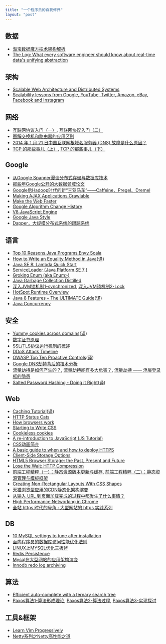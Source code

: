 ```yaml
---
title: "一个程序员的自我修养"
layout: "post"
---
```


## 数据
* [淘宝数据魔方技术架构解析](http://www.programmer.com.cn/7578/)
* [The Log: What every software engineer should know about real-time data's unifying abstraction](http://engineering.linkedin.com/distributed-systems/log-what-every-software-engineer-should-know-about-real-time-datas-unifying)

## 架构
* [Scalable Web Architecture and Distributed Systems](http://www.aosabook.org/en/distsys.html)
* [Scalability lessons from Google, YouTube, Twitter, Amazon, eBay, Facebook and Instagram](http://www.dodgycoder.net/2012/04/scalability-lessons-from-google-youtube.html)

## 网络
* [互联网协议入门（一）](http://www.ruanyifeng.com/blog/2012/05/internet_protocol_suite_part_i.html), [互联网协议入门（二）](http://www.ruanyifeng.com/blog/2012/06/internet_protocol_suite_part_ii.html)
* [图解交换机和路由器的应用区别](http://network.51cto.com/art/200908/146012_all.htm)
* [2014 年 1 月 21 日中国互联网根域名服务器 (DNS) 故障是什么原因？](http://www.zhihu.com/question/22572025)
* [TCP 的那些事儿（上）](http://coolshell.cn/articles/11564.html), [TCP 的那些事儿（下）](http://coolshell.cn/articles/11609.html)

## Google
* [从Google Spanner漫谈分布式存储与数据库技术](http://www.programmer.com.cn/14015/)
* [那些年Google公开的大数据领域论文](http://www.csdn.net/article/2013-02-28/2814298-google-bigdata-papers)
* [Google后Hadoop时代的新“三驾马车”——Caffeine、Pregel、Dremel](http://www.csdn.net/article/2012-08-21/2808870-Google-Hadoop-versus-Dremel)
* [Making AJAX Applications Crawlable](https://developers.google.com/webmasters/ajax-crawling/)
* [Make the Web Faster](https://developers.google.com/speed/)
* [Google Algorithm Change History](http://moz.com/google-algorithm-change)
* [V8 JavaScript Engine](https://code.google.com/p/v8/)
* [Google Java Style](http://google-styleguide.googlecode.com/svn/trunk/javaguide.html)
* [Dapper，大规模分布式系统的跟踪系统](http://bigbully.github.io/Dapper-translation/)

## 语言
* [Top 10 Reasons Java Programs Envy Scala](http://prezi.com/07yqjyfcotn6/top-10-reasons-java-programs-envy-scala/)
* [How to Write an Equality Method in Java](http://www.artima.com/lejava/articles/equality.html)([译](http://coolshell.cn/articles/1051.html))
* [Java SE 8: Lambda Quick Start](http://www.oracle.com/webfolder/technetwork/tutorials/obe/java/Lambda-QuickStart/index.html)
* [ServiceLoader (Java Platform SE 7 )](http://docs.oracle.com/javase/7/docs/api/java/util/ServiceLoader.html)
* [Groking Enum (aka Enum>)](http://madbean.com/2004/mb2004-3/)
* [Java Garbage Collection Distilled](http://mechanical-sympathy.blogspot.ca/2013/07/java-garbage-collection-distilled.html)
* [深入JVM锁机制1-synchronized](http://blog.csdn.net/chen77716/article/details/6618779), [深入JVM锁机制2-Lock](http://blog.csdn.net/chen77716/article/details/6641477)
* [HotSpot Runtime Overview](http://openjdk.java.net/groups/hotspot/docs/RuntimeOverview.html)
* [Java 8 Features – The ULTIMATE Guide](http://www.javacodegeeks.com/2014/05/java-8-features-tutorial.html)([译](http://www.importnew.com/11908.html))
* [Java Concurrency](http://tutorials.jenkov.com/java-concurrency/index.html)

## 安全
* [Yummy cookies across domains](https://github.com/blog/1466-yummy-cookies-across-domains)([译](http://www.oschina.net/translate/yummy-cookies-across-domains))
* [数字证书原理](http://www.cnblogs.com/JeffreySun/archive/2010/06/24/1627247.html)
* [SSL/TLS协议运行机制的概述](http://www.ruanyifeng.com/blog/2014/02/ssl_tls.html)
* [DDoS Attack Timeline](http://www.defense.net/ddos-attack-timeline.html)
* [OWASP Top Ten Proactive Controls](https://www.owasp.org/index.php/OWASP_Proactive_Controls#tab=OWASP_Top_Ten_Proactive_Controls)([译](http://www.infoq.com/cn/news/2014/06/owasp-proactive_controls))
* [Google DNS劫持背后的技术分析](http://drops.wooyun.org/papers/1207)
* [流量劫持是如何产生的？](http://fex.baidu.com/blog/2014/04/traffic-hijack/), [流量劫持能有多大危害？](http://fex.baidu.com/blog/2014/04/traffic-hijack-2/), [流量劫持 —— 浮层登录框的隐患](http://fex.baidu.com/blog/2014/06/danger-behind-popup-login-dialog/)
* [Salted Password Hashing - Doing it Right](https://crackstation.net/hashing-security.htm)([译](http://blog.jobbole.com/61872/))

## Web
* [Caching Tutorial](https://www.mnot.net/cache_docs/)([译](http://www.chedong.com/tech/cache_docs.html))
* [HTTP Status Cats](https://www.flickr.com/photos/girliemac/sets/72157628409467125/)
* [How browsers work](http://taligarsiel.com/Projects/howbrowserswork1.htm)
* [Starting to Write CSS](http://davidwalsh.name/starting-css)
* [Cookieless cookies](http://lucb1e.com/rp/cookielesscookies/)
* [A re-introduction to JavaScript (JS Tutorial)](https://developer.mozilla.org/en-US/docs/Web/JavaScript/A_re-introduction_to_JavaScript)
* [CSS动画简介](http://www.ruanyifeng.com/blog/2014/02/css_transition_and_animation.html)
* [A basic guide to when and how to deploy HTTPS](http://erik.io/blog/2013/06/08/a-basic-guide-to-when-and-how-to-deploy-https/)
* [Client-Side Storage Options](http://tech.pro/blog/1486/client-side-storage-options)
* [HTML5 Browser Storage: the Past, Present and Future](http://www.sitepoint.com/html5-browser-storage-past-present-future/)
* [Lose the Wait: HTTP Compression](http://zoompf.com/blog/2012/02/lose-the-wait-http-compression)
* [前端工程精粹（一）：静态资源版本更新与缓存](http://www.infoq.com/cn/articles/front-end-engineering-and-performance-optimization-part1), [前端工程精粹（二）：静态资源管理与模板框架](http://www.infoq.com/cn/articles/front-end-engineering-and-performance-optimization-part2)
* [Creating Non-Rectangular Layouts With CSS Shapes](http://sarasoueidan.com/blog/css-shapes/index.html)
* [天猫浏览型应用的CDN静态化架构演变](http://www.csdn.net/article/2014-01-22/2818227-CDN-Architecture)
* [从输入 URL 到页面加载完成的过程中都发生了什么事情？](http://fex.baidu.com/blog/2014/05/what-happen/)
* [High Performance Networking in Chrome](http://aosabook.org/en/posa/high-performance-networking-in-chrome.html)
* [全站 https 时代的号角 : 大型网站的 https 实践系列](http://op.baidu.com/2015/04/https-index/)

## DB
* [10 MySQL settings to tune after installation](http://www.mysqlperformanceblog.com/2014/01/28/10-mysql-settings-to-tune-after-installation/)
* [面向程序员的数据库访问性能优化法则](http://blog.csdn.net/yzsind/article/details/6059209)
* [LINUX上MYSQL优化三板斧](http://www.woqutech.com/?p=1200)
* [Redis Persistence](http://redis.io/topics/persistence)
* [Mysql在大型网站的应用架构演变](http://www.cnblogs.com/Creator/p/3776110.html)
* [Innodb redo log archiving](http://www.mysqlperformanceblog.com/2014/03/28/innodb-redo-log-archiving/)

## 算法
* [Efficient auto-complete with a ternary search tree](http://igoro.com/archive/efficient-auto-complete-with-a-ternary-search-tree/)
* [Paxos算法1-算法形成理论](http://blog.csdn.net/chen77716/article/details/6166675), [Paxos算法2-算法过程](http://blog.csdn.net/chen77716/article/details/6170235), [Paxos算法3-实现探讨](http://blog.csdn.net/chen77716/article/details/6172392)

## 工具&框架
* [Learn Vim Progressively](http://yannesposito.com/Scratch/en/blog/Learn-Vim-Progressively/)
* [Netty系列之Netty高性能之道](http://www.infoq.com/cn/articles/netty-high-performance)
